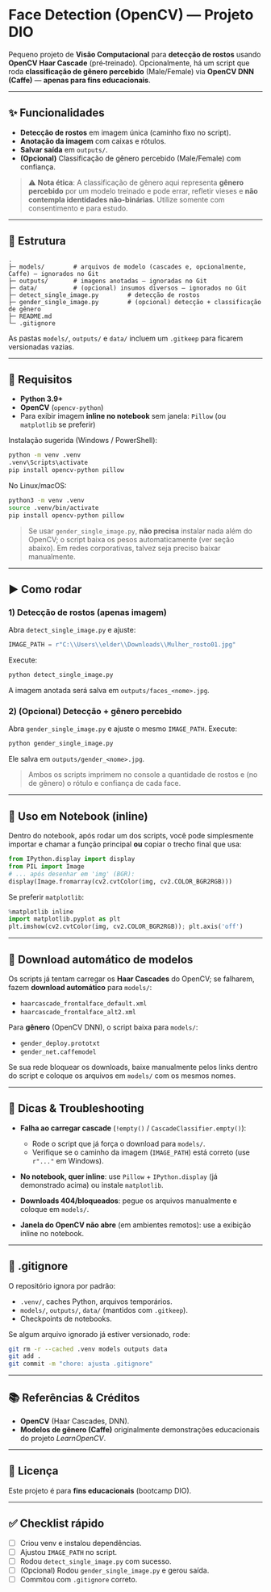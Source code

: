 # Face Detection (OpenCV) — Projeto DIO

Pequeno projeto de **Visão Computacional** para **detecção de rostos** usando **OpenCV Haar Cascade** (pré‑treinado). Opcionalmente, há um script que roda **classificação de gênero percebido** (Male/Female) via **OpenCV DNN (Caffe)** — **apenas para fins educacionais**.

---

## ✨ Funcionalidades

* **Detecção de rostos** em imagem única (caminho fixo no script).
* **Anotação da imagem** com caixas e rótulos.
* **Salvar saída** em `outputs/`.
* **(Opcional)** Classificação de gênero percebido (Male/Female) com confiança.

> ⚠️ **Nota ética**: A classificação de gênero aqui representa **gênero percebido** por um modelo treinado e pode errar, refletir vieses e **não contempla identidades não-binárias**. Utilize somente com consentimento e para estudo.

---

## 📁 Estrutura

```
.
├─ models/        # arquivos de modelo (cascades e, opcionalmente, Caffe) – ignorados no Git
├─ outputs/       # imagens anotadas – ignoradas no Git
├─ data/          # (opcional) insumos diversos – ignorados no Git
├─ detect_single_image.py        # detecção de rostos
├─ gender_single_image.py        # (opcional) detecção + classificação de gênero
├─ README.md
└─ .gitignore
```

As pastas `models/`, `outputs/` e `data/` incluem um `.gitkeep` para ficarem versionadas vazias.

---

## 🧰 Requisitos

* **Python 3.9+**
* **OpenCV** (`opencv-python`)
* Para exibir imagem **inline no notebook** sem janela: `Pillow` (ou `matplotlib` se preferir)

Instalação sugerida (Windows / PowerShell):

```bash
python -m venv .venv
.venv\Scripts\activate
pip install opencv-python pillow
```

No Linux/macOS:

```bash
python3 -m venv .venv
source .venv/bin/activate
pip install opencv-python pillow
```

> Se usar `gender_single_image.py`, **não precisa** instalar nada além do OpenCV; o script baixa os pesos automaticamente (ver seção abaixo). Em redes corporativas, talvez seja preciso baixar manualmente.

---

## ▶️ Como rodar

### 1) Detecção de rostos (apenas imagem)

Abra `detect_single_image.py` e ajuste:

```python
IMAGE_PATH = r"C:\\Users\\elder\\Downloads\\Mulher_rosto01.jpg"
```

Execute:

```bash
python detect_single_image.py
```

A imagem anotada será salva em `outputs/faces_<nome>.jpg`.

### 2) (Opcional) Detecção + gênero percebido

Abra `gender_single_image.py` e ajuste o mesmo `IMAGE_PATH`. Execute:

```bash
python gender_single_image.py
```

Ele salva em `outputs/gender_<nome>.jpg`.

> Ambos os scripts imprimem no console a quantidade de rostos e (no de gênero) o rótulo e confiança de cada face.

---

## 📓 Uso em Notebook (inline)

Dentro do notebook, após rodar um dos scripts, você pode simplesmente importar e chamar a função principal **ou** copiar o trecho final que usa:

```python
from IPython.display import display
from PIL import Image
# ... após desenhar em 'img' (BGR):
display(Image.fromarray(cv2.cvtColor(img, cv2.COLOR_BGR2RGB)))
```

Se preferir `matplotlib`:

```python
%matplotlib inline
import matplotlib.pyplot as plt
plt.imshow(cv2.cvtColor(img, cv2.COLOR_BGR2RGB)); plt.axis('off')
```

---

## 🔽 Download automático de modelos

Os scripts já tentam carregar os **Haar Cascades** do OpenCV; se falharem, fazem **download automático** para `models/`:

* `haarcascade_frontalface_default.xml`
* `haarcascade_frontalface_alt2.xml`

Para **gênero** (OpenCV DNN), o script baixa para `models/`:

* `gender_deploy.prototxt`
* `gender_net.caffemodel`

Se sua rede bloquear os downloads, baixe manualmente pelos links dentro do script e coloque os arquivos em `models/` com os mesmos nomes.

---

## 🧩 Dicas & Troubleshooting

* **Falha ao carregar cascade** (`!empty()` / `CascadeClassifier.empty()`):

  * Rode o script que já força o download para `models/`.
  * Verifique se o caminho da imagem (`IMAGE_PATH`) está correto (use `r"..."` em Windows).
* **No notebook, quer inline**: use `Pillow` + `IPython.display` (já demonstrado acima) ou instale `matplotlib`.
* **Downloads 404/bloqueados**: pegue os arquivos manualmente e coloque em `models/`.
* **Janela do OpenCV não abre** (em ambientes remotos): use a exibição inline no notebook.

---

## 📝 .gitignore

O repositório ignora por padrão:

* `.venv/`, caches Python, arquivos temporários.
* `models/`, `outputs/`, `data/` (mantidos com `.gitkeep`).
* Checkpoints de notebooks.

Se algum arquivo ignorado já estiver versionado, rode:

```bash
git rm -r --cached .venv models outputs data
git add .
git commit -m "chore: ajusta .gitignore"
```

---

## 📚 Referências & Créditos

* **OpenCV** (Haar Cascades, DNN).
* **Modelos de gênero (Caffe)** originalmente demonstrações educacionais do projeto *LearnOpenCV*.

---

## 📄 Licença

Este projeto é para **fins educacionais** (bootcamp DIO).

---

## ✅ Checklist rápido

* [ ] Criou venv e instalou dependências.
* [ ] Ajustou `IMAGE_PATH` no script.
* [ ] Rodou `detect_single_image.py` com sucesso.
* [ ] (Opcional) Rodou `gender_single_image.py` e gerou saída.
* [ ] Commitou com `.gitignore` correto.

